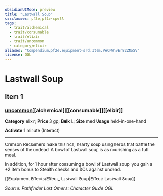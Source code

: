 ```yaml
---
obsidianUIMode: preview
title: "Lastwall Soup"
cssclasses: pf2e,pf2e-spell
tags:
  - trait/alchemical
  - trait/consumable
  - trait/elixir
  - trait/uncommon
  - category/elixir
aliases: "Compendium.pf2e.equipment-srd.Item.VeCNWhvEr82ZNoSV"
license: OGL
---
```

# Lastwall Soup
## Item 1
### [uncommon](uncommon.md "Uncommon Rarity Trait")[[alchemical]][[consumable]][[elixir]]

**Category** elixir; 
**Price** 3 gp; 
**Bulk** L; **Size** med
**Usage** held-in-one-hand

**Activate** 1 minute (Interact)

* * *

Crimson Reclaimers make this rich, hearty soup using herbs that baffle the senses of the undead. A bowl of Lastwall soup is as nourishing as a full meal.

In addition, for 1 hour after consuming a bowl of Lastwall soup, you gain a +2 item bonus to Stealth checks and DCs against undead.

[[Equipment Effects/Effect_ Lastwall Soup|Effect: Lastwall Soup]]

*Source: Pathfinder Lost Omens: Character Guide*
*OGL*